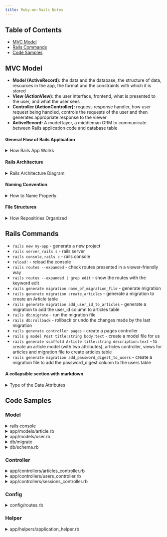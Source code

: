 ```yaml
---
title: Ruby-on-Rails Notes
---
```


## Table of Contents
- [MVC Model](#MVC-Model)
- [Rails Commands](#Rails-Commands)
- [Code Samples](#Code-Samples)


## MVC Model
- **Model (ActiveRecord):** the data and the database, the structure of data, resources in the app, the format and the constraints with which it is stored
- **View (ActionView):** the user interface, frontend, what is presented to the user, and what the user sees
- **Controller (ActionController):** request-response handler, how user request being handled, controls the requests of the user and then generates appropriate response to the viewer
- **ActiveRecord:** A model layer, a middleman ORM to communicate between Rails application code and database table


#### General Flow of Rails Application
<details>
  <summary>How Rails App Works</summary>
  
  - Request made at browser
  - Request received at router of rails application
  - Request routed to appropriate action in a controller
  - Controller#action either renders a view template or communicates with model
  - Model communicates with database
  - Model sends back information to controller
  - Controller renders view
</details>


#### Rails Architecture
<details>
  <summary>Rails Architecture Diagram</summary>
  
```
broswer - web server - public - routing
               \                 |
                \            controller
                 \             |   |
                    -------- view model - database
```
</details>



#### Naming Convention
<details>
  <summary>How to Name Properly</summary>
  
  - Model name: article
  - Class name: Article -> Capitalized A and singular, CamelCase
  - File name: article.rb -> singular and all lowercase, snake_case
  - Table name: articles -> plural of model name and all lowercase
</details>


#### File Structures
<details>
  <summary>How Repositiries Organized</summary>
  
```ruby
# repositories
  app - hold the mvc, assets (images, js, stylesheets), helpers, mailers => most of time where you write your code
    - models
    - views
    - controllers
    - helpers: view helpers, helper methods that helping us to write code in views
    - assets: javascript, style sheets, some fundamentals images
    - mailers: like have your application send emails
    - jobs: write tasks your app do, like have your app run a certain job every night at midnight etc
    - channels: action cabel
  bin - ruby script like bundle commands rail commands etc
  config - configuration code that your app needs (database.yml routes.rb - add new routes)
  db - for database, sqlite for default, migration, do not update schema.rv directly
  engine - miniature applications that provide functionality to their host applications
  lib - reusable code library, two directory assets and tasks
  log - application log files, good for debugging
  public - public files like 404 or html
  test - write test for application
  tmp - hold temporary files like hash caching etc
  vendor - hold third party files, code, etc
# files
  Gemfile - which dependencies are needed in the application, install and update by gem
  Gemfile.lock - which dependencies are needed in the application, install and update by gem
  Rakefile - locate and load path that can be run from the command line
  README.rdoc - introduction of the application
```
</details>


## Rails Commands
- `rails new my-app` - generate a new project
- `rails server`, `rails s` - rails server
- `rails console`, `rails c` - rails console
- `reload!` - reload the console
- `rails routes --expanded` - check routes presented in a viewer-friendly way
- `rails routes --expanded | grep edit` - show the routes with the keyword edit
- `rails generate migration name_of_migration_file` - generate migration
- `rails generate migration create_articles` - generate a migration to create an Article table
- `rails generate migration add_user_id_to_articles` - generate a migration to add the user_id column to articles table
- `rails db:migrate` - run the migration file
- `rails db:rollback` - rollback or undo the changes made by the last migration
- `rails generate controller pages` - create a pages controller 
- `rails g model Post title:string body:text` - create a model file for us
- `rails generate scaffold Article title:string description:text` - to create an article model (with two attributes), articles controller, views for articles and migration file to create articles table
- `rails generate migration add_password_digest_to_users` - create a migration file to add the password_digest column to the users table

#### A collapsible section with markdown
<details>
  <summary>Type of the Data Attributes</summary>
  
```ruby
  :string - used for small data types such as a title
  :text - used for longer pieces of textual data such as a paragraph
  :integer - used for storing whole numbers
  :binary - used for storing data such as images, audio or video
  :boolean - used for storing true and false values
  :date - used for storing date
  :datetime - used for storing the date and time in a single column
  :timestamp - used for storing the data and time in a single column but converted to UTC and convert back
  :decimal - used for storing decimals
  :float - used for storing decimals, when you do not care about the precision of the number since it rounds
  :primary_key - used for storing a unique key that can uniquely identify each row in a table
```
</details>


## Code Samples
### Model
<details>
  <summary>rails console</summary>
  
- `ModalName.all`
- `ModalName.first`
- `ModalName.last`
- `ModalName.new`
- `ModalName.save`
- `ModalName.destroy`
- `ModalName.find(id)`
- `ModalName.find_by(field_id: id)`
- `ModalName.update_all(field_id: id)`
</details>

<details>
  <summary>app/models/article.rb</summary>

```ruby
class Article < ApplicationRecord
  belongs_to :user  #association, singular since article can only belong to one user
  validates :title, presence: true, length: { minimum: 6, maximum: 100 }
  validates :description, presence: true, length: { minimum: 10, maximum: 300 }
end
```
</details>

<details>
  <summary>app/models/user.rb</summary>

```ruby
class User < ApplicationRecord
  before_save { self.email = email.downcase }
  has_many :articles  #association
  validates :username, presence: true, 
                      uniqueness: { case_sensitive: false }, 
                      length: { minimum: 3, maximum: 25 }
  VALID_EMAIL_REGEX = /\A[\w+\-.]+@[a-z\d\-.]+\.[a-z]+\z/i
  validates :email, presence: true, 
                      uniqueness: { case_sensitive: false }, 
                      length: { maximum: 105 },
                      format: { with: VALID_EMAIL_REGEX }
  has_secure_password #bcrypt gem => rails generate migration add_password_digest_to_users
end
```
</details>

<details>
  <summary>db/migrate</summary>
  
- You need to run rails db:migrate afterwards to add the fields after each modification
```ruby
#rails generate migration add_timestamps_to_articles
class AddTimestampsToArticles < ActiveRecord::Migration[6.0]
  def change
    add_column :articles, :created_at, :datetime    #table name, attribute name, data type
    add_column :articles, :updated_at, :datetime
  end
end
```
```ruby
#rails generate migration add_user_id_to_articles
class AddUserIdToArticles < ActiveRecord::Migration[6.0]
  def change
    add_column :articles, :user_id, :int
  end
end
```
```ruby
#rails generate migration add_password_digest_to_users 
#rails console => user = User.last, user.authenticate("password123")
class AddPasswordDigestToUsers < ActiveRecord::Migration[6.0]
  def change
    add_column :users, :password_digest, :string
  end
end
```
</details>

<details>
  <summary>db/schema.rb</summary>
  
```ruby
ActiveRecord::Schema.define(version: 2020_04_06_103010) do

  create_table "articles", force: :cascade do |t|
    t.string "title"  #add attributes for the table in the migration file
    t.text "description"
    t.datetime "created_at"
    t.datetime "updated_at"
    t.integer "user_id"
  end

  create_table "users", force: :cascade do |t|
    t.string "username"
    t.string "email"
    t.datetime "created_at", precision: 6, null: false
    t.datetime "updated_at", precision: 6, null: false
    t.string "password_digest"
  end

end
```
</details>
</details>
</details>


### Controller
<details>
  <summary>app/controllers/articles_controller.rb</summary>
  
```ruby
class ArticlesController < ApplicationController
  before_action :set_article, only: [:show, :edit, :update, :destroy]

  def show
    @article = Article.find(params[:id])  #params that sends in the id in hash format
  end
                                                
  def index
    @articles = Article.all  #save values to an instance variable
  end

  def new
    @article = Article.new
  end

  def edit
  end

  def create
    @article = Article.new(article_params)
    if @article.save
      flash[:notice] = "Article was created successfully."
      redirect_to @article
    else
      render 'new'
    end
  end

  def update
    if @article.update(article_params)
      flash[:notice] = "Article was updated successfully."
      redirect_to @article
    else
      render 'edit'
    end
  end

  def destroy
    @article.destroy
    redirect_to articles_path
  end

  private

  def set_article
    @article = Article.find(params[:id])
  end

  def article_params
    params.require(:article).permit(:title, :description)  #require the top level key and the keys you want to use in this instance object
  end

end
```
</details>
</details>

<details>
<summary>app/controllers/users_controller.rb</summary>

```ruby
class UsersController < ApplicationController

  def show
    @user = User.find(params[:id])
    @articles = @user.articles.paginate(page: params[:page], per_page: 5)
  end

  def index
    @users = User.paginate(page: params[:page], per_page: 5)
  end

  def new
    @user = User.new
  end

  def edit
    @user = User.find(params[:id])
  end

  def update
    @user = User.find(params[:id])
    if @user.update(user_params)
      flash[:notice] = "Your account information was successfully updated"
      redirect_to @user
    else
      render 'edit'
    end
  end

  def create
    @user = User.new(user_params)
    if @user.save
      flash[:notice] = "Welcome to the Alpha Blog #{@user.username}, you have successfully signed up"
      redirect_to articles_path
    else
      render 'new'
    end
  end

  private
  def user_params
    params.require(:user).permit(:username, :email, :password)
  end
  
end
```
</details>
</details>

<details>
<summary>app/controllers/sessions_controller.rb</summary>

```ruby
class SessionsController < ApplicationController

  def new
  end

  def create
  
  end

  def destroy
  end

end
```
</details>
</details>

### Config
<details>
  <summary>config/routes.rb</summary>
  
```ruby
Rails.application.routes.draw do
  root 'pages#home'
  get 'about', to: 'pages#about'  #go to pages controller with about action
  resources :articles    #get all the routes available using keyword resources
  get 'signup', to: 'users#new' #go to users controller with new action
  resources :users, except: [:new]  #get all the routes available for users, we can do: post 'users', to: 'users#create'
  get 'login', to: 'sessions#new' #get the login path, send to session controller new action
  post 'login', to: 'sessions#create' #post to the login path, send to session controller create action
  delete 'logout', to: 'sessions#destroy' #delete request
end
end
```
</details>
  
### Helper
<details>
  <summary>app/helpers/application_helper.rb</summary>
  
```ruby
module ApplicationHelper
  def gravatar_for(user, options = { size: 80})   # <%= gravatar_for @user, size: 200 %>
    email_address = user.email.downcase
    hash = Digest::MD5.hexdigest(email_address)
    size = options[:size]
    gravatar_url = "https://www.gravatar.com/avatar/#{hash}?s=#{size}"
    image_tag(gravatar_url, alt: user.username, class: "rounded shadow mx-auto d-block")
  end
end
```
</details>
  
